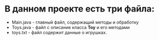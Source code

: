 # В данном проекте есть три файла:
* Main.java - главный файл, содержащий методы и обработку
* Toys.java - файл с описание класса **Toy** и его методами
* toys.txt - файл содержит данные о игрушках.
